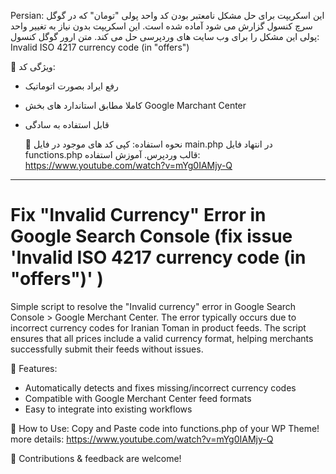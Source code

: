 Persian:
این اسکریپت برای حل مشکل نامعتبر بودن کد واحد پولی "تومان" که در گوگل سرچ کنسول گزارش می شود آماده شده است. این اسکریپت بدون نیاز به تغییر واحد پولی این مشکل را برای وب سایت های وردپرسی حل می کند. متن ارور گوگل کنسول:
Invalid ISO 4217 currency code (in "offers")

🔹 ویژگی کد:
- رفع ایراد بصورت اتوماتیک
- کاملا مطابق استاندارد های بخش Google Marchant Center
- قابل استفاده به سادگی

  📌 نحوه استفاده:
کپی کد های موجود در فایل main.php  در انتهاد فایل functions.php قالب وردپرس. آموزش استفاده:
https://www.youtube.com/watch?v=mYg0IAMjy-Q

_______________________________________________
 
# Fix "Invalid Currency" Error in Google Search Console (fix issue 'Invalid ISO 4217 currency code (in "offers")' )
Simple script to resolve the "Invalid currency" error in Google Search Console > Google Merchant Center. The error typically occurs due to incorrect currency codes for Iranian Toman in product feeds. The script ensures that all prices include a valid currency format, helping merchants successfully submit their feeds without issues.

🔹 Features:
- Automatically detects and fixes missing/incorrect currency codes
- Compatible with Google Merchant Center feed formats
- Easy to integrate into existing workflows

📌 How to Use:
Copy and Paste code into functions.php of your WP Theme! more details:
https://www.youtube.com/watch?v=mYg0IAMjy-Q

🚀 Contributions & feedback are welcome!
